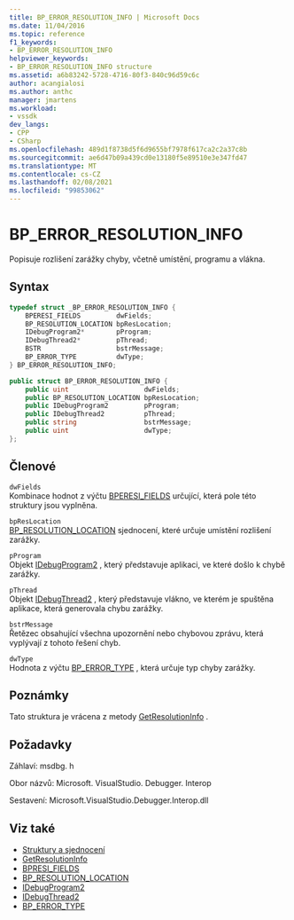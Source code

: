 ```yaml
---
title: BP_ERROR_RESOLUTION_INFO | Microsoft Docs
ms.date: 11/04/2016
ms.topic: reference
f1_keywords:
- BP_ERROR_RESOLUTION_INFO
helpviewer_keywords:
- BP_ERROR_RESOLUTION_INFO structure
ms.assetid: a6b83242-5728-4716-80f3-840c96d59c6c
author: acangialosi
ms.author: anthc
manager: jmartens
ms.workload:
- vssdk
dev_langs:
- CPP
- CSharp
ms.openlocfilehash: 489d1f8738d5f6d9655bf7978f617ca2c2a37c8b
ms.sourcegitcommit: ae6d47b09a439cd0e13180f5e89510e3e347fd47
ms.translationtype: MT
ms.contentlocale: cs-CZ
ms.lasthandoff: 02/08/2021
ms.locfileid: "99853062"
---
```

# <a name="bp_error_resolution_info"></a>BP_ERROR_RESOLUTION_INFO
Popisuje rozlišení zarážky chyby, včetně umístění, programu a vlákna.

## <a name="syntax"></a>Syntax

```cpp
typedef struct _BP_ERROR_RESOLUTION_INFO {
    BPERESI_FIELDS         dwFields;
    BP_RESOLUTION_LOCATION bpResLocation;
    IDebugProgram2*        pProgram;
    IDebugThread2*         pThread;
    BSTR                   bstrMessage;
    BP_ERROR_TYPE          dwType;
} BP_ERROR_RESOLUTION_INFO;
```

```csharp
public struct BP_ERROR_RESOLUTION_INFO {
    public uint                   dwFields;
    public BP_RESOLUTION_LOCATION bpResLocation;
    public IDebugProgram2         pProgram;
    public IDebugThread2          pThread;
    public string                 bstrMessage;
    public uint                   dwType;
};
```

## <a name="members"></a>Členové
`dwFields`\
Kombinace hodnot z výčtu [BPERESI_FIELDS](../../../extensibility/debugger/reference/bperesi-fields.md) určující, která pole této struktury jsou vyplněna.

`bpResLocation`\
[BP_RESOLUTION_LOCATION](../../../extensibility/debugger/reference/bp-resolution-location.md) sjednocení, které určuje umístění rozlišení zarážky.

`pProgram`\
Objekt [IDebugProgram2](../../../extensibility/debugger/reference/idebugprogram2.md) , který představuje aplikaci, ve které došlo k chybě zarážky.

`pThread`\
Objekt [IDebugThread2](../../../extensibility/debugger/reference/idebugthread2.md) , který představuje vlákno, ve kterém je spuštěna aplikace, která generovala chybu zarážky.

`bstrMessage`\
Řetězec obsahující všechna upozornění nebo chybovou zprávu, která vyplývají z tohoto řešení chyb.

`dwType`\
Hodnota z výčtu [BP_ERROR_TYPE](../../../extensibility/debugger/reference/bp-error-type.md) , která určuje typ chyby zarážky.

## <a name="remarks"></a>Poznámky
Tato struktura je vrácena z metody [GetResolutionInfo](../../../extensibility/debugger/reference/idebugerrorbreakpointresolution2-getresolutioninfo.md) .

## <a name="requirements"></a>Požadavky
Záhlaví: msdbg. h

Obor názvů: Microsoft. VisualStudio. Debugger. Interop

Sestavení: Microsoft.VisualStudio.Debugger.Interop.dll

## <a name="see-also"></a>Viz také
- [Struktury a sjednocení](../../../extensibility/debugger/reference/structures-and-unions.md)
- [GetResolutionInfo](../../../extensibility/debugger/reference/idebugerrorbreakpointresolution2-getresolutioninfo.md)
- [BPRESI_FIELDS](../../../extensibility/debugger/reference/bpresi-fields.md)
- [BP_RESOLUTION_LOCATION](../../../extensibility/debugger/reference/bp-resolution-location.md)
- [IDebugProgram2](../../../extensibility/debugger/reference/idebugprogram2.md)
- [IDebugThread2](../../../extensibility/debugger/reference/idebugthread2.md)
- [BP_ERROR_TYPE](../../../extensibility/debugger/reference/bp-error-type.md)
